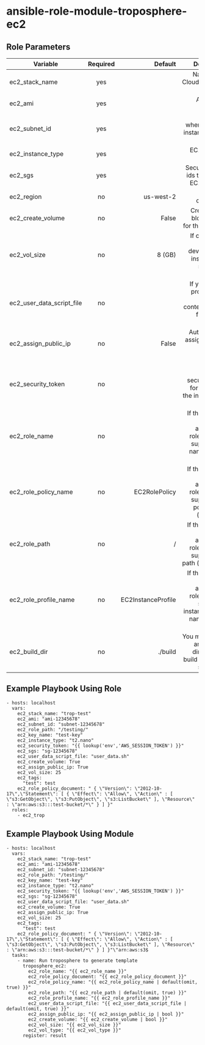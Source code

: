 # ansible-role-module-troposphere-ec2

## Role Parameters

| Variable        | Required           | Default  | Description |
| ------------- |:-------------:| ---------:| -------------------------------------------------------------------------:|
| ec2_stack_name | yes | | Name of the CloudFormation stack |
| ec2_ami | yes | | AMI for the instance |
| ec2_subnet_id | yes | | Subnet ID where the EC2 instance will be placed |
| ec2_instance_type | yes | | EC2 instance type |
| ec2_sgs | yes | | Security group ids to use with EC2 instance |
| ec2_region | no | us-west-2 | Region to deploy into |
| ec2_create_volume | no | False | Create a EBS block device for the instance |
| ec2_vol_size | no | 8 (GB) | If creating an EBS block device for the instance, the size of the volume |
| ec2_user_data_script_file | no | | If you wish to provide User Data, load contents of this file into the User Data |
| ec2_assign_public_ip | no | False | Automatically assign a public IP to the instance |
| ec2_security_token | no | | Optionally provide a security token for deploying the instance via ansible |
| ec2_role_name | no | |  If the instance will be assuming a role, you may supply a role name (logical ID) |
| ec2_role_policy_name | no | EC2RolePolicy | If the instance will be assuming a role, you may supply a role policy name (logical ID) |
| ec2_role_path | no | / |  If the instance will be assuming a role, you may supply a role path (logical ID) |
| ec2_role_profile_name | no | EC2InstanceProfile | If the instance will be assuming a role, you may supply the instance profile name (logical ID) |
| ec2_build_dir | no | ./build | You may supply an alternate directory for build artifacts if so desired |

## Example Playbook Using Role
```
- hosts: localhost
  vars:
    ec2_stack_name: "trop-test"
    ec2_ami: "ami-12345678"
    ec2_subnet_id: "subnet-12345678"
    ec2_role_path: "/testing/"
    ec2_key_name: "test-key"
    ec2_instance_type: "t2.nano"
    ec2_security_token: "{{ lookup('env','AWS_SESSION_TOKEN') }}"
    ec2_sgs: "sg-12345678"
    ec2_user_data_script_file: "user_data.sh"
    ec2_create_volume: True
    ec2_assign_public_ip: True
    ec2_vol_size: 25
    ec2_tags:
      "test": test
    ec2_role_policy_document: " { \"Version\": \"2012-10-17\",\"Statement\": [ { \"Effect\": \"Allow\", \"Action\" : [ \"s3:GetObject\", \"s3:PutObject\", \"s3:ListBucket\" ], \"Resource\" : \"arn:aws:s3:::test-bucket/*\" } ] }"
  roles:
    - ec2_trop
```

## Example Playbook Using Module
```
- hosts: localhost
  vars:
    ec2_stack_name: "trop-test"
    ec2_ami: "ami-12345678"
    ec2_subnet_id: "subnet-12345678"
    ec2_role_path: "/testing/"
    ec2_key_name: "test-key"
    ec2_instance_type: "t2.nano"
    ec2_security_token: "{{ lookup('env','AWS_SESSION_TOKEN') }}"
    ec2_sgs: "sg-12345678"
    ec2_user_data_script_file: "user_data.sh"
    ec2_create_volume: True
    ec2_assign_public_ip: True
    ec2_vol_size: 25
    ec2_tags:
      "test": test
    ec2_role_policy_document: " { \"Version\": \"2012-10-17\",\"Statement\": [ { \"Effect\": \"Allow\", \"Action\" : [ \"s3:GetObject\", \"s3:PutObject\", \"s3:ListBucket\" ], \"Resource\" : \"arn:aws:s3:::test-bucket/*\" } ] }"\"arn:aws:s3$
  tasks:
    - name: Run troposphere to generate template
      troposphere_ec2:
        ec2_role_name: "{{ ec2_role_name }}"
        ec2_role_policy_document: "{{ ec2_role_policy_document }}"
        ec2_role_policy_name: "{{ ec2_role_policy_name | default(omit, true) }}"
        ec2_role_path: "{{ ec2_role_path | default(omit, true) }}"
        ec2_role_profile_name: "{{ ec2_role_profile_name }}"
        ec2_user_data_script_file: "{{ ec2_user_data_script_file | default(omit, true) }}"
        ec2_assign_public_ip: "{{ ec2_assign_public_ip | bool }}"
        ec2_create_volume: "{{ ec2_create_volume | bool }}"
        ec2_vol_size: "{{ ec2_vol_size }}"
        ec2_vol_type: "{{ ec2_vol_type }}"
      register: result

```
